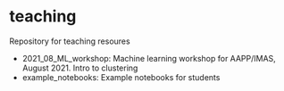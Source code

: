 # teaching

Repository for teaching resoures 

- 2021_08_ML_workshop: Machine learning workshop for AAPP/IMAS, August 2021. Intro to clustering 
- example_notebooks: Example notebooks for students 
